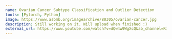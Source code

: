 ```yaml
---
name: Ovarian Cancer Subtype Classification and Outlier Detection
tools: [Pytorch, Python]
image: https://www.asbmb.org/imagearchive/80305/ovarian-cancer.jpg
description: Still working on it. Will upload when finished :)
external_url: https://www.youtube.com/watch?v=dQw4w9WgXcQ&ab_channel=RickAstley
---
```


